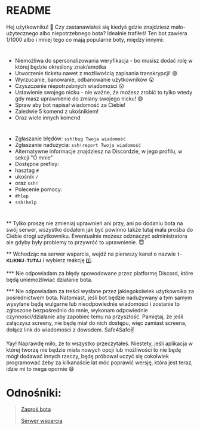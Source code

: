 # README

Hej użytkowniku! 👋
Czy zastanawiałeś się kiedyś gdzie znajdziesz mało-użytecznego albo niepotrzebnego bota? Idealnie trafiłeś!
Ten bot zawiera 1/1000 albo i mniej tego co mają popularne boty, między innymi:
#
* Niemożliwa do spersonalizowania weryfikacja - bo musisz dodać rolę w której będzie określony znak/emotka
* Utworzenie ticketu nawet z możliwością zapisania transkrypcji! 😄
* Wyrzucanie, banowanie, odbanowanie użytkowników 😮
* Czyszczenie niepotrzebnych wiadomości 😮
* Ustawienie swojego nicku - nie ważne, że możesz zrobić to tylko wtedy gdy masz uprawnienie do zmiany swojego nicku! 😄
* Spraw aby bot napisał wiadomość za Ciebie!
* Zaledwie 5 komend z ukośnikiem!
* Oraz wiele innych komend
#
* Zgłaszanie błędów: `ssh!bug Twoja wiadomość`
* Zgłaszanie nadużycia: `ssh!report Twoja wiadomość`
* Alternatywne informacje znajdziesz na Discordzie, w jego profilu, w sekcji "O mnie" 
* Dostępne prefixy:
* hasztag `#`
* ukośnik `/`
* oraz `ssh!`
* Polecenie pomocy:
* `#hlep`
* `ssh!help`
#
** Tylko proszę nie zmieniaj uprawnień ani przy, ani po dodaniu bota na swój serwer, wszystko dodałem jak być powinno także tutaj mała prośba do Ciebie drogi użytkowniku. Ewentualnie możesz odznaczyć administratora ale gdyby były problemy to przywróć to uprawnienie. 😇

** Wchodząc na serwer wsparcia, wejdź na pierwszy kanał o nazwie `𝟏-𝐊𝐋𝐈𝐊𝐍𝐈𝐉-𝐓𝐔𝐓𝐀𝐉` i wybierz reakcję `1️⃣`.

*** Nie odpowiadam za błędy spowodowane przez platformę Discord, które będą uniemożliwiać działanie bota.

*** Nie odpowiadam za treści wysłane przez jakiegokolwiek użytkownika za pośrednictwem bota.
Natomiast, jeśli bot będzie nadużywany a tym samym wysyłane będą wulgarne lub nieodpowiednie wiadomości i zostanie to zgłoszone bezpośrednio do mnie, wykonam odpowiednie czynności/działanie aby zapobiec temu na przyszłość. Pamiętaj, że jeśli załączysz screeny, nie będę miał do nich dostępu, więc zamiast screena, dołącz link do wiadomości z dowodem. Safe4Safe✌

Yay! Naprawdę miło, że to wszystko przeczytałeś. Niestety, jeśli aplikacja w której tworzę nie będzie miała nowych opcji lub możliwości to nie będę mógł dodawać innych rzeczy, będę próbował uczyć się cokolwiek programować żeby za kilkanaście lat móc poprawić wersję, która jest teraz, idzie mi to mega opornie 😅

# Odnośniki:
> [Zaproś bota](https://dsc.gg/apsik)
> 
> [Serwer wsparcia](https://discord.gg/4C3sHTSBeP)
